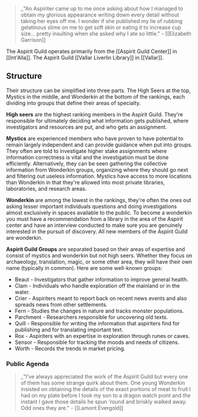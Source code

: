 > _"An Aspiriter came up to me once asking about how I managed to obtain my glorious appearance writing down every detail without taking her eyes off me. I wonder if she published my lie of rubbing gelatinous slime on me to get soft skin or eating it to increase cup size... pretty insulting when she asked why I ate so little." - [[Elizabeth Garrison]]

The Aspirit Guild operates primarily from the [[Aspirit Guild Center]] in [[Int'Alla]]. The Aspirit Guild [[Vallar Liverlin Library]] in [[Vallar]].
## Structure
Their structure can be simplified into three parts. The High Seers at the top, Mystics in the middle, and Wonderkin at the bottom of the rankings, each dividing into groups that define their areas of specialty. 

**High seers** are the highest ranking members in the Aspirit Guild. They're responsible for ultimately deciding what information gets published, where investigators and resources are put, and who gets an assignment. 

**Mystics** are experienced members who have proven to have potential to remain largely independent and can provide guidance when put into groups. They often are told to investigate higher stake assignments where information correctness is vital and the investigation must be done efficiently. Alternatively, they can be seen gathering the collective information from Wonderkin groups, organizing where they should go next and filtering out useless information. Mystics have access to more locations than Wonderkin in that they're allowed into most private libraries, laboratories, and research areas. 

**Wonderkin** are among the lowest in the rankings, they're often the ones out asking lesser important individuals questions and doing investigations almost exclusively in spaces available to the public. To become a wonderkin you must have a recommendation from a library in the area of the Aspirit center and have an interview conducted to make sure you are genuinely interested in the pursuit of discovery. All new members of the Aspirit Guild are wonderkin. 

**Aspirit Guild Groups** are separated based on their areas of expertise and consist of mystics and wonderkin but not high seers. Whether they focus on archaeology, translation, magic, or some other area, they will have their own name (typically in common). Here are some well-known groups:

-   Beaut - Investigators that gather information to improve general health.
-   Clam - Individuals who handle exploration off the mainland or in the water.
-   Crier - Aspiriters meant to report back on recent news events and also spreads news from other settlements.
-   Fern - Studies the changes in nature and tracks monster populations.
-   Parchment - Researchers responsible for uncovering old texts.
-   Quill - Responsible for writing the information that aspiriters find for publishing and for translating important text.
-   Rox - Aspiriters with an expertise in exploration through runes or caves.
-   Sensor - Responsible for tracking the moods and needs of citizens.
-   Worth - Records the trends in market pricing.

### Public Agenda

> _"I've always appreciated the work of the Aspirit Guild but every one of them has some strange quirk about them. One young Wonderkin insisted on obtaining the details of the exact portions of meat to fruit I had on my plate before I took my son to a dragon watch point and the instant I gave those details he spun 'round and briskly walked away. Odd ones they are." - [[Lamont Evergold]]